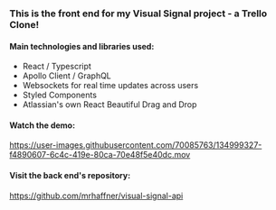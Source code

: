 ### This is the front end for my Visual Signal project - a Trello Clone!

#### Main technologies and libraries used:

- React / Typescript
- Apollo Client / GraphQL
- Websockets for real time updates across users
- Styled Components
- Atlassian's own React Beautiful Drag and Drop

#### Watch the demo:

https://user-images.githubusercontent.com/70085763/134999327-f4890607-6c4c-419e-80ca-70e48f5e40dc.mov

#### Visit the back end's repository:

https://github.com/mrhaffner/visual-signal-api
